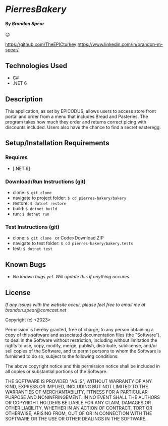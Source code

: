 # _PierresBakery_

#### By _**Brandon Spear**_
 :blush:

https://github.com/TheEPICturkey
https://www.linkedin.com/in/brandon-m-spear/


## Technologies Used

- C#
- .NET 6

## Description

This application, as set by EPICODUS, allows users to access store front portal and order from a menu that includes Bread and Pasteries. The program takes how much they order and returns correct picing with discounts included. Users also have the chance to find a secret easteregg.

## Setup/Installation Requirements

### Requires

- [.NET 6]


### Download/Run Instructions (git)

- clone: `$ git clone `
- navigate to project folder: `$ cd pierres-bakery/bakery`
- restore: `$ dotnet restore`
- build: `$ dotnet build`
- run: `$ dotnet run`

### Test Instructions (git)

- clone: `$ git clone ` or Code>Download ZIP
- navigate to test folder: `$ cd pierres-bakery/bakery.tests`
- test: `$ dotnet test`

## Known Bugs

- _No known bugs yet. Will update this if anything occures._

## License

_If any issues with the website occur, please feel free to email me at brandon.spear@comcast.net_

Copyright (c) <2023> <Copyright Brandon Spear>

Permission is hereby granted, free of charge, to any person obtaining a copy
of this software and associated documentation files (the "Software"), to deal
in the Software without restriction, including without limitation the rights
to use, copy, modify, merge, publish, distribute, sublicense, and/or sell
copies of the Software, and to permit persons to whom the Software is
furnished to do so, subject to the following conditions:

The above copyright notice and this permission notice shall be included in all
copies or substantial portions of the Software.

THE SOFTWARE IS PROVIDED "AS IS", WITHOUT WARRANTY OF ANY KIND, EXPRESS OR
IMPLIED, INCLUDING BUT NOT LIMITED TO THE WARRANTIES OF MERCHANTABILITY,
FITNESS FOR A PARTICULAR PURPOSE AND NONINFRINGEMENT. IN NO EVENT SHALL THE
AUTHORS OR COPYRIGHT HOLDERS BE LIABLE FOR ANY CLAIM, DAMAGES OR OTHER
LIABILITY, WHETHER IN AN ACTION OF CONTRACT, TORT OR OTHERWISE, ARISING FROM,
OUT OF OR IN CONNECTION WITH THE SOFTWARE OR THE USE OR OTHER DEALINGS IN THE
SOFTWARE.
